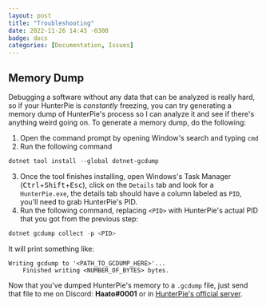 ```yaml
---
layout: post
title: "Troubleshooting"
date: 2022-11-26 14:43 -0300
badge: docs
categories: [Documentation, Issues]
---
```


## Memory Dump

Debugging a software without any data that can be analyzed is really hard, so if your HunterPie is *constantly* freezing, you can try generating a memory dump of HunterPie's process so I can analyze it and see if there's anything weird going on. To generate a memory dump, do the following:

1. Open the command prompt by opening Window's search and typing `cmd`
2. Run the following command
```powershell
dotnet tool install --global dotnet-gcdump
```
3. Once the tool finishes installing, open Windows's Task Manager (<kbd>Ctrl</kbd>+<kbd>Shift</kbd>+<kbd>Esc</kbd>), click on the `Details` tab and look for a `HunterPie.exe`, the details tab should have a column labeled as `PID`, you'll need to grab HunterPie's PID.
4. Run the following command, replacing `<PID>` with HunterPie's actual PID that you got from the previous step:
```powershell
dotnet gcdump collect -p <PID>
```

It will print something like:
```
Writing gcdump to '<PATH_TO_GCDUMP_HERE>'...
    Finished writing <NUMBER_OF_BYTES> bytes.
```

Now that you've dumped HunterPie's memory to a `.gcdump` file, just send that file to me on Discord: **Haato#0001** or in [HunterPie's official server](https://discord.gg/5pdDq4Q).